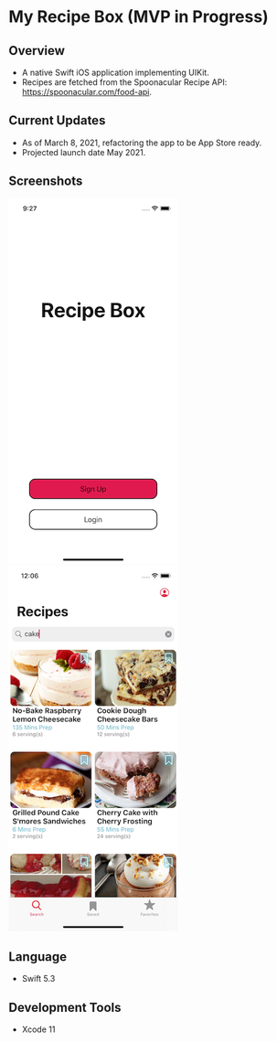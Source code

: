 # My Recipe Box (MVP in Progress)

## Overview
- A native Swift iOS application implementing UIKit. 
- Recipes are fetched from the Spoonacular Recipe API: https://spoonacular.com/food-api.

## Current Updates
- As of March 8, 2021, refactoring the app to be App Store ready.
- Projected launch date May 2021.

## Screenshots
![image](images/HomeScreen.png) ![image](images/SearchScreen.png)

## Language
- Swift 5.3

## Development Tools
- Xcode 11
